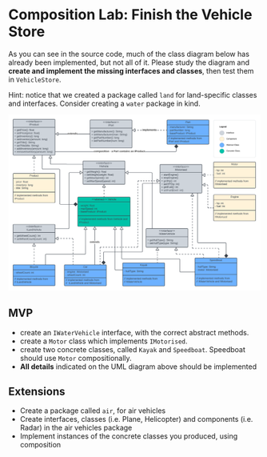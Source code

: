 # Composition Lab: Finish the Vehicle Store

As you can see in the source code, much of the class diagram below has already been implemented, but not all of it.
Please study the diagram and **create and implement the missing interfaces and classes**, then test them in `VehicleStore`.

Hint: notice that we created a package called `land` for land-specific classes and interfaces. Consider creating a `water` package in kind.

![](composition_uml.png)

## MVP
- create an `IWaterVehicle` interface, with the correct abstract methods.
- create a `Motor` class which implements `IMotorised`.
- create two concrete classes, called `Kayak` and `Speedboat`. Speedboat should use `Motor` compositionally.
- **All details** indicated on the UML diagram above should be implemented

## Extensions

- Create a package called `air`, for air vehicles
- Create interfaces, classes (i.e. Plane, Helicopter) and components (i.e. Radar) in the air vehicles package
- Implement instances of the concrete classes you produced, using composition
